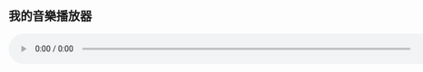 <!DOCTYPE html>
<html lang="zh-TW">
<head>
  <meta charset="UTF-8">
  <title>音樂播放測試</title>
</head>
<body>
  <h2>我的音樂播放器</h2>

  <!-- 播放器 -->
  <audio controls style="width:800px;">
    <source src="music/song.mp3" type="audio/mpeg">
    您的瀏覽器不支援 audio 播放。
  </audio>

</body>
</html>
